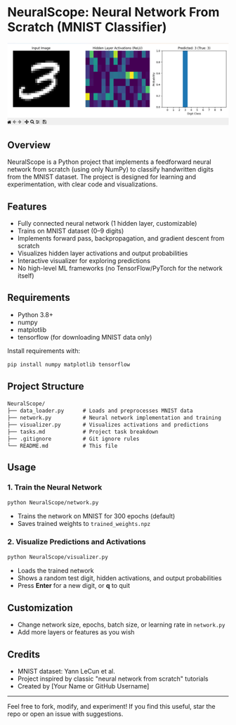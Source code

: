 # NeuralScope: Neural Network From Scratch (MNIST Classifier)

![Demo Screenshot](screenshot.png)

## Overview
NeuralScope is a Python project that implements a feedforward neural network from scratch (using only NumPy) to classify handwritten digits from the MNIST dataset. The project is designed for learning and experimentation, with clear code and visualizations.

## Features
- Fully connected neural network (1 hidden layer, customizable)
- Trains on MNIST dataset (0–9 digits)
- Implements forward pass, backpropagation, and gradient descent from scratch
- Visualizes hidden layer activations and output probabilities
- Interactive visualizer for exploring predictions
- No high-level ML frameworks (no TensorFlow/PyTorch for the network itself)

## Requirements
- Python 3.8+
- numpy
- matplotlib
- tensorflow (for downloading MNIST data only)

Install requirements with:
```bash
pip install numpy matplotlib tensorflow
```

## Project Structure
```
NeuralScope/
├── data_loader.py      # Loads and preprocesses MNIST data
├── network.py          # Neural network implementation and training
├── visualizer.py       # Visualizes activations and predictions
├── tasks.md            # Project task breakdown
├── .gitignore          # Git ignore rules
└── README.md           # This file
```

## Usage

### 1. Train the Neural Network
```bash
python NeuralScope/network.py
```
- Trains the network on MNIST for 300 epochs (default)
- Saves trained weights to `trained_weights.npz`

### 2. Visualize Predictions and Activations
```bash
python NeuralScope/visualizer.py
```
- Loads the trained network
- Shows a random test digit, hidden activations, and output probabilities
- Press **Enter** for a new digit, or **q** to quit

## Customization
- Change network size, epochs, batch size, or learning rate in `network.py`
- Add more layers or features as you wish

## Credits
- MNIST dataset: Yann LeCun et al.
- Project inspired by classic "neural network from scratch" tutorials
- Created by [Your Name or GitHub Username]

---

Feel free to fork, modify, and experiment! If you find this useful, star the repo or open an issue with suggestions. 
